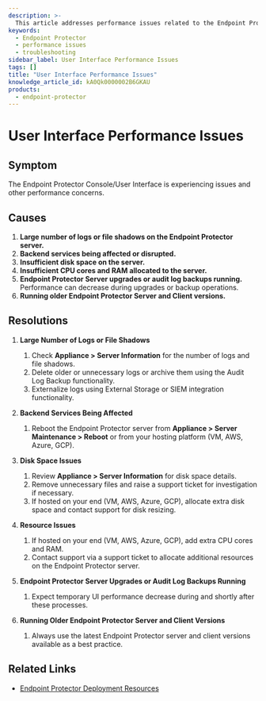 ```yaml
---
description: >-
  This article addresses performance issues related to the Endpoint Protector Console/User Interface, detailing symptoms, causes, and resolutions.
keywords:
  - Endpoint Protector
  - performance issues
  - troubleshooting
sidebar_label: User Interface Performance Issues
tags: []
title: "User Interface Performance Issues"
knowledge_article_id: kA0Qk0000002B6GKAU
products:
  - endpoint-protector
---
```


# User Interface Performance Issues

## Symptom

The Endpoint Protector Console/User Interface is experiencing issues and other performance concerns.

## Causes

1. **Large number of logs or file shadows on the Endpoint Protector server.**
2. **Backend services being affected or disrupted.**
3. **Insufficient disk space on the server.**
4. **Insufficient CPU cores and RAM allocated to the server.**
5. **Endpoint Protector Server upgrades or audit log backups running.** Performance can decrease during upgrades or backup operations.
6. **Running older Endpoint Protector Server and Client versions.**

## Resolutions

1. **Large Number of Logs or File Shadows**
   1. Check **Appliance > Server Information** for the number of logs and file shadows.
   2. Delete older or unnecessary logs or archive them using the Audit Log Backup functionality.
   3. Externalize logs using External Storage or SIEM integration functionality.

2. **Backend Services Being Affected**
   1. Reboot the Endpoint Protector server from **Appliance > Server Maintenance > Reboot** or from your hosting platform (VM, AWS, Azure, GCP).

3. **Disk Space Issues**
   1. Review **Appliance > Server Information** for disk space details.
   2. Remove unnecessary files and raise a support ticket for investigation if necessary.
   3. If hosted on your end (VM, AWS, Azure, GCP), allocate extra disk space and contact support for disk resizing.

4. **Resource Issues**
   1. If hosted on your end (VM, AWS, Azure, GCP), add extra CPU cores and RAM.
   2. Contact support via a support ticket to allocate additional resources on the Endpoint Protector server.

5. **Endpoint Protector Server Upgrades or Audit Log Backups Running**
   1. Expect temporary UI performance decrease during and shortly after these processes.

6. **Running Older Endpoint Protector Server and Client Versions**
   1. Always use the latest Endpoint Protector server and client versions available as a best practice.

## Related Links

- [Endpoint Protector Deployment Resources](/docs/endpointprotector/)